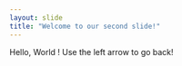 ```yaml
---
layout: slide
title: "Welcome to our second slide!"
---
```

Hello, World !
Use the left arrow to go back!
